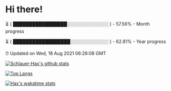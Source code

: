 # Hi there!

⏳ { █████████████████░░░░░░░░░░░░░ } - 57.56% - Month progress

⏳ { ██████████████████░░░░░░░░░░░░ } - 62.81% - Year progress

⏰ Updated on Wed, 18 Aug 2021 06:26:08 GMT


[![Schlauer-Hax's github stats](https://github-readme-stats.vercel.app/api?username=Schlauer-Hax&show_icons=true&theme=dark&count_private=true)](https://github.com/Schlauer-Hax)


[![Top Langs](https://github-readme-stats.vercel.app/api/top-langs/?username=Schlauer-Hax&layout=compact&theme=dark)](https://github.com/Schlauer-Hax?tab=repositories)


[![Hax's wakatime stats](https://github-readme-stats.vercel.app/api/wakatime?username=Hax&theme=dark)](https://wakatime.com/@Hax)

